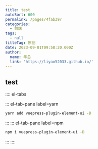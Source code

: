 ```yaml
---
title: test
autoSort: 600
permalink: /pages/4fab39/
categories:
  - 前端
tags:
  - null
titleTag: 原创
date: 2023-09-01T09:58:20.000Z
author:
  name: 华总
  link: 'https://liyao52033.github.io/'
---
```






## test

:::: el-tabs

::: el-tab-pane label=yarn
``` bash
yarn add vuepress-plugin-element-ui -D
```
:::
::: el-tab-pane label=npm
``` bash
npm i vuepress-plugin-element-ui -D
```
:::
::::



